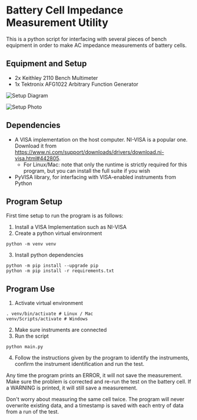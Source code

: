 # Battery Cell Impedance Measurement Utility

This is a python script for interfacing with several pieces of bench equipment in order to make AC impedance measurements of battery cells.

## Equipment and Setup

- 2x Keithley 2110 Bench Multimeter
- 1x Tektronix AFG1022 Arbitrary Function Generator

![Setup Diagram](https://raw.githubusercontent.com/a2k-hanlon/auto-impedance-test/main/images/setup.jpg)

![Setup Photo](https://raw.githubusercontent.com/a2k-hanlon/auto-impedance-test/main/images/setupDiagram.drawio.svg)

## Dependencies

- A VISA implementation on the host computer. NI-VISA is a popular one. Download it from https://www.ni.com/support/downloads/drivers/download.ni-visa.html#442805.
  - For Linux/Mac: note that only the runtime is strictly required for this program, but you can install the full suite if you wish
- PyVISA library, for interfacing with VISA-enabled instruments from Python

## Program Setup

First time setup to run the program is as follows:

1. Install a VISA Implementation such as NI-VISA
2. Create a python virtual environment
```shell
python -m venv venv
```
3. Install python dependencies
```shell
python -m pip install --upgrade pip
python -m pip install -r requirements.txt
```
## Program Use

1. Activate virtual environment
```shell
. venv/bin/activate # Linux / Mac
venv/Scripts/activate # Windows
```
2. Make sure instruments are connected
3. Run the script
```shell
python main.py
```
4. Follow the instructions given by the program to identify the instruments, confirm the instrument identification and run the test.

Any time the program prints an ERROR, it will not save the measurement. Make sure the problem is corrected and re-run the test on the battery cell. If a WARNING is printed, it will still save a measurement.

Don't worry about measuring the same cell twice. The program will never overwrite existing data, and a timestamp is saved with each entry of data from a run of the test.
